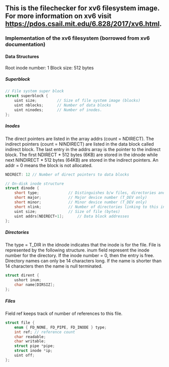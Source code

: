 ## This is the filechecker for xv6 filesystem image. For more information on xv6 visit https://pdos.csail.mit.edu/6.828/2017/xv6.html.

### Implementation of the xv6 filesystem (borrowed from xv6 documentation)

#### Data Structures

Root inode number: 1
Block size: 512 bytes



##### Superblock

```c
// File system super block
struct superblock {
    uint size;         // Size of file system image (blocks)
    uint nblocks;      // Number of data blocks
    uint ninodes;      // Number of inodes.
};
```
##### Inodes

The direct pointers are listed in the array addrs (count = NDIRECT). The indirect 
pointers (count = NINDIRECT) are listed in the data block called indirect block.
The last entry in the addrs array is the pointer to the indirect block. The first 
NDIRECT * 512 bytes (6KB) are stored in the idnode while next NINDIRECT * 512 bytes 
(64KB) are stored in the indirect pointers. An addr = 0 means the block is not 
allocated.

```c
NDIRECT: 12 // Number of direct pointers to data blocks       

// On-disk inode structure
struct dinode {
    short type;           	// Distinguishes b/w files, directories and special files 
    short major;          	// Major device number (T_DEV only)
    short minor;          	// Minor device number (T_DEV only)
    short nlink;          	// Number of directories linking to this inode
    uint size;            	// Size of file (bytes)
    uint addrs[NDIRECT+1];   	// Data block addresses
};
```
##### Directories

The type = T_DIR in the idnode indicates that the inode is for the file. File is 
represented by the following structure. inum field represent the inode number for
the directory. If the inode number = 0, then the entry is free. Directory names
can only be 14 characters long. If the name is shorter than 14 characters then
the name is null terminated.

```c
struct dirent {
    ushort inum;
    char name[DIRSIZ];
};
```
##### Files

Field ref keeps track of number of references to this file.

```c
struct file {
    enum { FD_NONE, FD_PIPE, FD_INODE } type;
    int ref; // reference count
    char readable;
    char writable;
    struct pipe *pipe;
    struct inode *ip;
    uint off;
};
```
